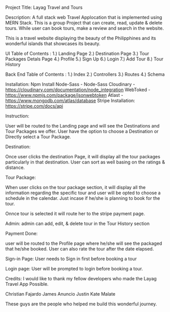 Project Title: Layag Travel and Tours

Description: A full stack web Travel Applocation that is implemented using MERN Stack. This is a group Project that can create, read, update & delete tours. While user can book tours, make a review and search in the website.

This is a travel website displaying the beauty of the Philipphines and its wonderful islands that showcases its beauty.

UI Table of Contents :
1.) Landing Page
2.) Destination Page
3.) Tour Packages Detals Page
4.) Profile
5.) Sign Up
6.) Login
7.) Add Tour
8.) Tour History

Back End Table of Contents :
1.) Index
2.) Controllers
3.) Routes
4.) Schema


Installation:
Npm Install
Node-Sass - Node-Sass
Cloudinary - https://cloudinary.com/documentation/node_integration
WebToked - https://www.npmjs.com/package/jsonwebtoken
Atlast - https://www.mongodb.com/atlas/database
Stripe Installation: https://stripe.com/docs/api

Instruction:

User will be routed to the Landing page and will see the Destinations and Tour Packages we offer. User have the option to choose a Destination or Directly select a Tour Package.

Destination:

Once user clicks the destination Page, it will display all the tour packages particularly in that destination. User can sort as well basing on the ratings & distance.

Tour Package:

When user clicks on the tour package section, it will display all the information regarding the specific tour and user will be opted to choose a schedule in the calendar. Just incase if he/she is planning to book for the tour.

Onnce tour is selected it will route her to the stripe payment page.

Admin:
admin can add, edit, & delete tour in the Tour History section


Payment Done:

user will be routed to the Profile page where he/she will see the packaged that he/she booked. User can also rate the tour after the date elapsed.

Sign-in Page: 
User needs to Sign in first before booking a tour

Login page:
User will be prompted to login before booking a tour.


Credits:
I would like to thank my fellow developers who made the Layag Travel App Possible.

Christian Fajardo
James Anuncio
Justin 
Kate Malate

These guys are the people who helped me build this wonderful journey. 